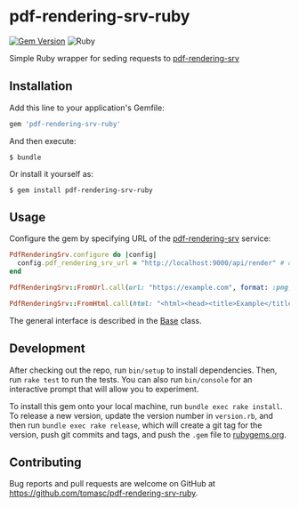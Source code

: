 # pdf-rendering-srv-ruby

[![Gem Version](https://badge.fury.io/rb/pdf-rendering-srv-ruby.svg)](https://badge.fury.io/rb/pdf-rendering-srv-ruby)
![Ruby](https://github.com/tomasc/pdf-rendering-srv-ruby/workflows/Ruby/badge.svg)

Simple Ruby wrapper for seding requests to [pdf-rendering-srv](https://github.com/restorecommerce/pdf-rendering-srv)

## Installation

Add this line to your application's Gemfile:

```ruby
gem 'pdf-rendering-srv-ruby'
```

And then execute:

    $ bundle

Or install it yourself as:

    $ gem install pdf-rendering-srv-ruby

## Usage

Configure the gem by specifying URL of the [pdf-rendering-srv](https://github.com/restorecommerce/pdf-rendering-srv) service:

```ruby
PdfRenderingSrv.configure do |config|
  config.pdf_rendering_srv_url = "http://localhost:9000/api/render" # default value
end
```

```ruby
PdfRenderingSrv::FromUrl.call(url: "https://example.com", format: :png, viewport: { width: 800 })
```

```ruby
PdfRenderingSrv::FromHtml.call(html: "<html><head><title>Example</title></head><body>", format: :pdf, pdf: { format: "A4" })
```

The general interface is described in the [Base](/pdf-rendering-srv/base.rb) class.

## Development

After checking out the repo, run `bin/setup` to install dependencies. Then, run `rake test` to run the tests. You can also run `bin/console` for an interactive prompt that will allow you to experiment.

To install this gem onto your local machine, run `bundle exec rake install`. To release a new version, update the version number in `version.rb`, and then run `bundle exec rake release`, which will create a git tag for the version, push git commits and tags, and push the `.gem` file to [rubygems.org](https://rubygems.org).

## Contributing

Bug reports and pull requests are welcome on GitHub at https://github.com/tomasc/pdf-rendering-srv-ruby.

